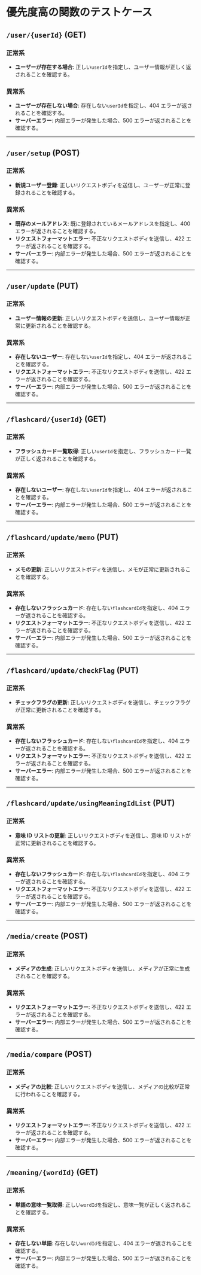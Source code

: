 # 優先度高の関数のテストケース

## `/user/{userId}` (GET)

### 正常系

- **ユーザーが存在する場合**: 正しい`userId`を指定し、ユーザー情報が正しく返されることを確認する。

### 異常系

- **ユーザーが存在しない場合**: 存在しない`userId`を指定し、404 エラーが返されることを確認する。
- **サーバーエラー**: 内部エラーが発生した場合、500 エラーが返されることを確認する。

---

## `/user/setup` (POST)

### 正常系

- **新規ユーザー登録**: 正しいリクエストボディを送信し、ユーザーが正常に登録されることを確認する。

### 異常系

- **既存のメールアドレス**: 既に登録されているメールアドレスを指定し、400 エラーが返されることを確認する。
- **リクエストフォーマットエラー**: 不正なリクエストボディを送信し、422 エラーが返されることを確認する。
- **サーバーエラー**: 内部エラーが発生した場合、500 エラーが返されることを確認する。

---

## `/user/update` (PUT)

### 正常系

- **ユーザー情報の更新**: 正しいリクエストボディを送信し、ユーザー情報が正常に更新されることを確認する。

### 異常系

- **存在しないユーザー**: 存在しない`userId`を指定し、404 エラーが返されることを確認する。
- **リクエストフォーマットエラー**: 不正なリクエストボディを送信し、422 エラーが返されることを確認する。
- **サーバーエラー**: 内部エラーが発生した場合、500 エラーが返されることを確認する。

---

## `/flashcard/{userId}` (GET)

### 正常系

- **フラッシュカード一覧取得**: 正しい`userId`を指定し、フラッシュカード一覧が正しく返されることを確認する。

### 異常系

- **存在しないユーザー**: 存在しない`userId`を指定し、404 エラーが返されることを確認する。
- **サーバーエラー**: 内部エラーが発生した場合、500 エラーが返されることを確認する。

---

## `/flashcard/update/memo` (PUT)

### 正常系

- **メモの更新**: 正しいリクエストボディを送信し、メモが正常に更新されることを確認する。

### 異常系

- **存在しないフラッシュカード**: 存在しない`flashcardId`を指定し、404 エラーが返されることを確認する。
- **リクエストフォーマットエラー**: 不正なリクエストボディを送信し、422 エラーが返されることを確認する。
- **サーバーエラー**: 内部エラーが発生した場合、500 エラーが返されることを確認する。

---

## `/flashcard/update/checkFlag` (PUT)

### 正常系

- **チェックフラグの更新**: 正しいリクエストボディを送信し、チェックフラグが正常に更新されることを確認する。

### 異常系

- **存在しないフラッシュカード**: 存在しない`flashcardId`を指定し、404 エラーが返されることを確認する。
- **リクエストフォーマットエラー**: 不正なリクエストボディを送信し、422 エラーが返されることを確認する。
- **サーバーエラー**: 内部エラーが発生した場合、500 エラーが返されることを確認する。

---

## `/flashcard/update/usingMeaningIdList` (PUT)

### 正常系

- **意味 ID リストの更新**: 正しいリクエストボディを送信し、意味 ID リストが正常に更新されることを確認する。

### 異常系

- **存在しないフラッシュカード**: 存在しない`flashcardId`を指定し、404 エラーが返されることを確認する。
- **リクエストフォーマットエラー**: 不正なリクエストボディを送信し、422 エラーが返されることを確認する。
- **サーバーエラー**: 内部エラーが発生した場合、500 エラーが返されることを確認する。

---

## `/media/create` (POST)

### 正常系

- **メディアの生成**: 正しいリクエストボディを送信し、メディアが正常に生成されることを確認する。

### 異常系

- **リクエストフォーマットエラー**: 不正なリクエストボディを送信し、422 エラーが返されることを確認する。
- **サーバーエラー**: 内部エラーが発生した場合、500 エラーが返されることを確認する。

---

## `/media/compare` (POST)

### 正常系

- **メディアの比較**: 正しいリクエストボディを送信し、メディアの比較が正常に行われることを確認する。

### 異常系

- **リクエストフォーマットエラー**: 不正なリクエストボディを送信し、422 エラーが返されることを確認する。
- **サーバーエラー**: 内部エラーが発生した場合、500 エラーが返されることを確認する。

---

## `/meaning/{wordId}` (GET)

### 正常系

- **単語の意味一覧取得**: 正しい`wordId`を指定し、意味一覧が正しく返されることを確認する。

### 異常系

- **存在しない単語**: 存在しない`wordId`を指定し、404 エラーが返されることを確認する。
- **サーバーエラー**: 内部エラーが発生した場合、500 エラーが返されることを確認する。
